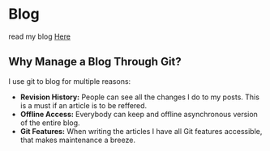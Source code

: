 # Blog

read my blog [Here](http://madsbuch.dk/blog/)

## Why Manage a Blog Through Git?
I use git to blog for multiple reasons:

* __Revision History:__ People can see all the changes I do to my posts. This
  is a must if an article is to be reffered.
* __Offline Access:__ Everybody can keep and offline asynchronous version of the
  entire blog.
* __Git Features:__ When writing the articles I have all Git features accessible,
  that makes maintenance a breeze.
